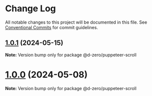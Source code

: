 # Change Log

All notable changes to this project will be documented in this file.
See [Conventional Commits](https://conventionalcommits.org) for commit guidelines.

## [1.0.1](https://github.com/d-zero-dev/tools/compare/@d-zero/puppeteer-scroll@1.0.0...@d-zero/puppeteer-scroll@1.0.1) (2024-05-15)

**Note:** Version bump only for package @d-zero/puppeteer-scroll

# [1.0.0](https://github.com/d-zero-dev/tools/compare/@d-zero/puppeteer-scroll@1.0.0-alpha.3...@d-zero/puppeteer-scroll@1.0.0) (2024-05-08)

**Note:** Version bump only for package @d-zero/puppeteer-scroll
